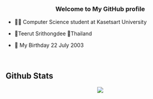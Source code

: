 ### <div align="center">Welcome to My GitHub profile</div>  
  

- 👨‍🎓 Computer Science student at Kasetsart University  
  

- 👦Teerut Srithongdee 📍Thailand  
  

- 🎉 My Birthday 22 July 2003  
  

<br/>  


## Github Stats  
<div align="center"><img src="https://github-readme-stats.vercel.app/api?username=Teerut26&show_icons=true&count_private=true&hide_border=true" align="center" /></div>  

<br/> 
